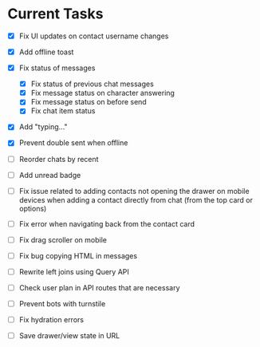 # Current Tasks

- [X] Fix UI updates on contact username changes
- [x] Add offline toast
- [x] Fix status of messages
  - [x] Fix status of previous chat messages
  - [x] Fix message status on character answering
  - [x] Fix message status on before send
  - [x] Fix chat item status
- [x] Add "typing..."
- [x] Prevent double sent when offline
- [ ] Reorder chats by recent
- [ ] Add unread badge
- [ ] Fix issue related to adding contacts not opening the drawer on mobile devices when adding a contact directly from chat (from the top card or options)
- [ ] Fix error when navigating back from the contact card
- [ ] Fix drag scroller on mobile
- [ ] Fix bug copying HTML in messages
- [ ] Rewrite left joins using Query API
- [ ] Check user plan in API routes that are necessary
- [ ] Prevent bots with turnstile
- [ ] Fix hydration errors

- [ ] Save drawer/view state in URL
